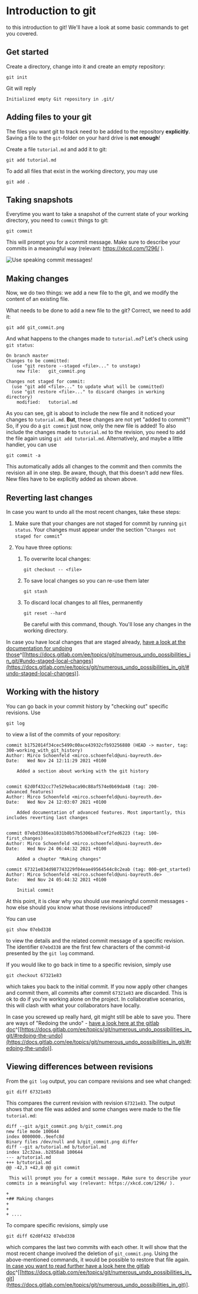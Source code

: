 # Introduction to git

 to this introduction to git! We'll have a look at some basic commands to get you covered.

## Get started

Create a directory, change into it and create an empty repository:

```
git init
```

Git will reply

```
Initialized empty Git repository in .git/
```

## Adding files to your git

The files you want git to track need to be added to the repository **explicitly**. Saving a file to the `git`-folder on your hard drive is **not enough**!

Create a file `tutorial.md` and add it to git:

```
git add tutorial.md
```

To add all files that exist in the working directory, you may use

```
git add .
```

## Taking snapshots

Everytime you want to take a snapshot of the current state of your working directory, you need to `commit` things to git:

```
git commit
```

This will prompt you for a commit message. Make sure to describe your commits in a meaningful way (relevant: https://xkcd.com/1296/ ).

![Use speaking commit messages!](git_commit.png)

## Making changes

Now, we do two things: we add a new file to the git, and we modify the content of an existing file. 

What needs to be done to add a new file to the git? Correct, we need to add it:

```
git add git_commit.png
```

And what happens to the changes made to `tutorial.md`? Let's check using `git status`:

```
On branch master
Changes to be committed:
  (use "git restore --staged <file>..." to unstage)
    new file:   git_commit.png

Changes not staged for commit:
  (use "git add <file>..." to update what will be committed)
  (use "git restore <file>..." to discard changes in working directory)
    modified:   tutorial.md
```

As you can see, git is about to include the new file and it noticed your changes to `tutorial.md`. **But**, these changes are not yet "added to commit"! So, if you do a `git commit` just now, only the new file is added! To also include the changes made to `tutorial.md` to the revision, you need to add the file again using `git add tutorial.md`. Alternatively, and maybe a little handier, you can use

```
git commit -a
```

This automatically adds all changes to the commit and then commits the revision all in one step. Be aware, though, that this doesn't add new files. New files have to be explicitly added as shown above.





## Reverting last changes

In case you want to undo all the most recent changes, take these steps:

1. Make sure that your changes are not staged for commit by running `git status`. Your changes must appear under the section "`Changes not staged for commit`"

2. You have three options:
    1. To overwrite local changes:
        
        ```
        git checkout -- <file>
        ```
        
    2. To save local changes so you can re-use them later
        
        ```
        git stash
        ```
        
    3. To discard local changes to all files, permanently
        
        ```
        git reset --hard
        ```
        
        Be careful with this command, though. You'll lose any changes in the working directory. 

In case you have local changes that are staged already, [have a look at the documentation for undoing those](https://docs.gitlab.com/ee/topics/git/numerous_undo_possibilities_in_git/#undo-staged-local-changes)^[[https://docs.gitlab.com/ee/topics/git/numerous_undo_possibilities_in_git/#undo-staged-local-changes](https://docs.gitlab.com/ee/topics/git/numerous_undo_possibilities_in_git/#undo-staged-local-changes)].


## Working with the history

You can go back in your commit history by "checking out" specific revisions. Use 

```
git log
```

to view a list of the commits of your repository:

```
commit b1752014f34cec5499c00ace43932cfb93256880 (HEAD -> master, tag: 300-working_with_git_history)
Author: Mirco Schoenfeld <mirco.schoenfeld@uni-bayreuth.de>
Date:   Wed Nov 24 12:11:29 2021 +0100

    Added a section about working with the git history


commit 62d0f432cc77e529ebaca90c88af574e0b69da48 (tag: 200-advanced_features)
Author: Mirco Schoenfeld <mirco.schoenfeld@uni-bayreuth.de>
Date:   Wed Nov 24 12:03:07 2021 +0100

    Added documentation of advanced features. Most importantly, this includes reverting last changes


commit 07ebd3386ea1831b8b57b5306ba87cef2fed6223 (tag: 100-first_changes)
Author: Mirco Schoenfeld <mirco.schoenfeld@uni-bayreuth.de>
Date:   Wed Nov 24 06:44:32 2021 +0100

    Added a chapter "Making changes"

commit 67321e834d987743229f04eae49564544c8c2eab (tag: 000-get_started)
Author: Mirco Schoenfeld <mirco.schoenfeld@uni-bayreuth.de>
Date:   Wed Nov 24 05:44:32 2021 +0100

    Initial commit

```

At this point, it is clear why you should use meaningful commit messages - how else should you know what those revisions introduced?

You can use 

```
git show 07ebd338
```

to view the details and the related commit message of a specific revision. The identifier `07ebd338` are the first few characters of the commit-id presented by the `git log` command.

If you would like to go back in time to a specific revision, simply use

```
git checkout 67321e83
```

which takes you back to the initial commit. If you now apply other changes and commit them, all commits after commit `67321e83` are discarded. This is ok to do if you're working alone on the project. In collaborative scenarios, this will clash with what your collaborators have locally.

In case you screwed up really hard, git might still be able to save you. There are ways of "Redoing the undo" - [have a look here at the gitlab doc](https://docs.gitlab.com/ee/topics/git/numerous_undo_possibilities_in_git/#redoing-the-undo)^[[https://docs.gitlab.com/ee/topics/git/numerous_undo_possibilities_in_git/#redoing-the-undo](https://docs.gitlab.com/ee/topics/git/numerous_undo_possibilities_in_git/#redoing-the-undo)].

## Viewing differences between revisions

From the `git log` output, you can compare revisions and see what changed:

```
git diff 67321e83
```

This compares the current revision with revision `67321e83`. The output shows that one file was added and some changes were made to the file `tutorial.md`:

```
diff --git a/git_commit.png b/git_commit.png
new file mode 100644
index 0000000..9eefc8d
Binary files /dev/null and b/git_commit.png differ
diff --git a/tutorial.md b/tutorial.md
index 12c32aa..b2858a8 100644
--- a/tutorial.md
+++ b/tutorial.md
@@ -42,3 +42,8 @@ git commit
 
 This will prompt you for a commit message. Make sure to describe your commits in a meaningful way (relevant: https://xkcd.com/1296/ ).
 
+
+## Making changes
+
+
+ ....
```

To compare specific revisions, simply use

```
git diff 62d0f432 07ebd338
```

which compares the last two commits with each other. It will show that the most recent change involved the deletion of `git_commit.png`. Using the above-mentioned commands, it would be possible to restore that file again. [In case you want to read further have a look here the gitlab doc](https://docs.gitlab.com/ee/topics/git/numerous_undo_possibilities_in_git)^[[https://docs.gitlab.com/ee/topics/git/numerous_undo_possibilities_in_git](https://docs.gitlab.com/ee/topics/git/numerous_undo_possibilities_in_git)].
